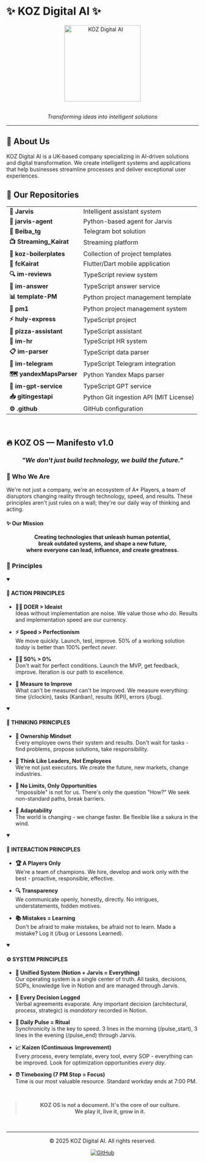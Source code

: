# ✨ KOZ Digital AI ✨

<div align="center">
  <img src="https://avatars.githubusercontent.com/u/208604055?s=400&u=5ddd29a9dabd2b97c71854c1553339ce4e52b9e1&v=4" alt="KOZ Digital AI" width="200"/>
  <br><br>
  <p><em>Transforming ideas into intelligent solutions</em></p>
  <hr>
</div>

## 🌟 About Us

KOZ Digital AI is a UK-based company specializing in AI-driven solutions and digital transformation. We create intelligent systems and applications that help businesses streamline processes and deliver exceptional user experiences.

## 🚀 Our Repositories

<table>
  <tr>
    <td><b>🤖 Jarvis</b></td>
    <td>Intelligent assistant system</td>
  </tr>
  <tr>
    <td><b>🧠 jarvis-agent</b></td>
    <td>Python-based agent for Jarvis</td>
  </tr>
  <tr>
    <td><b>💬 Beiba_tg</b></td>
    <td>Telegram bot solution</td>
  </tr>
  <tr>
    <td><b>📺 Streaming_Kairat</b></td>
    <td>Streaming platform</td>
  </tr>
  <tr>
    <td><b>🧩 koz-boilerplates</b></td>
    <td>Collection of project templates</td>
  </tr>
  <tr>
    <td><b>📱 fcKairat</b></td>
    <td>Flutter/Dart mobile application</td>
  </tr>
  <tr>
    <td><b>🔍 im-reviews</b></td>
    <td>TypeScript review system</td>
  </tr>
  <tr>
    <td><b>💭 im-answer</b></td>
    <td>TypeScript answer service</td>
  </tr>
  <tr>
    <td><b>📊 template-PM</b></td>
    <td>Python project management template</td>
  </tr>
  <tr>
    <td><b>📝 pm1</b></td>
    <td>Python project management system</td>
  </tr>
  <tr>
    <td><b>⚡ huly-express</b></td>
    <td>TypeScript project</td>
  </tr>
  <tr>
    <td><b>🍕 pizza-assistant</b></td>
    <td>TypeScript assistant</td>
  </tr>
  <tr>
    <td><b>👥 im-hr</b></td>
    <td>TypeScript HR system</td>
  </tr>
  <tr>
    <td><b>📋 im-parser</b></td>
    <td>TypeScript data parser</td>
  </tr>
  <tr>
    <td><b>📨 im-telegram</b></td>
    <td>TypeScript Telegram integration</td>
  </tr>
  <tr>
    <td><b>🗺️ yandexMapsParser</b></td>
    <td>Python Yandex Maps parser</td>
  </tr>
  <tr>
    <td><b>🧪 im-gpt-service</b></td>
    <td>TypeScript GPT service</td>
  </tr>
  <tr>
    <td><b>📥 gitingestapi</b></td>
    <td>Python Git ingestion API (MIT License)</td>
  </tr>
  <tr>
    <td><b>⚙️ .github</b></td>
    <td>GitHub configuration</td>
  </tr>
</table>

<br>

## 🔥 KOZ OS — Manifesto v1.0

<div align="center">
  <h3><em>"We don't just build technology, we build the future."</em></h3>
</div>

### 🧠 Who We Are

We're not just a company, we're an ecosystem of A* Players, a team of disruptors changing reality through technology, speed, and results. These principles aren't just rules on a wall; they're our daily way of thinking and acting.

#### ✨ Our Mission

<div align="center">
  <p><strong>Creating technologies that unleash human potential,<br>
  break outdated systems, and shape a new future,<br>
  where everyone can lead, influence, and create greatness.</strong></p>
</div>

### 📜 Principles

<details open>
<summary><h4>🚀 ACTION PRINCIPLES</h4></summary>

- **🏃‍♂️ DOER > Ideaist**  
  Ideas without implementation are noise. We value those who *do*. Results and implementation speed are our currency.

- **⚡ Speed > Perfectionism**  
  We move quickly. Launch, test, improve. 50% of a working solution *today* is better than 100% perfect *never*.

- **🚶‍♂️ 50% > 0%**  
  Don't wait for perfect conditions. Launch the MVP, get feedback, improve. Iteration is our path to excellence.

- **📏 Measure to Improve**  
  What can't be measured can't be improved. We measure everything: time (/clockin), tasks (Kanban), results (KPI), errors (/bug).
</details>

<details open>
<summary><h4>🧠 THINKING PRINCIPLES</h4></summary>

- **👑 Ownership Mindset**  
  Every employee owns their system and results. Don't wait for tasks - find problems, propose solutions, take responsibility.

- **🦅 Think Like Leaders, Not Employees**  
  We're not just executors. We create the future, new markets, change industries.

- **🚫 No Limits, Only Opportunities**  
  "Impossible" is not for us. There's only the question "How?" We seek non-standard paths, break barriers.

- **🌸 Adaptability**  
  The world is changing - we change faster. Be flexible like a sakura in the wind.
</details>

<details open>
<summary><h4>🤝 INTERACTION PRINCIPLES</h4></summary>

- **🏆 A Players Only**  
  We're a team of champions. We hire, develop and work only with the best - proactive, responsible, effective.

- **🔍 Transparency**  
  We communicate openly, honestly, directly. No intrigues, understatements, hidden motives.

- **📚 Mistakes = Learning**  
  Don't be afraid to make mistakes, be afraid not to learn. Made a mistake? Log it (/bug or Lessons Learned).
</details>

<details open>
<summary><h4>⚙️ SYSTEM PRINCIPLES</h4></summary>

- **🧩 Unified System (Notion + Jarvis = Everything)**  
  Our operating system is a single center of truth. All tasks, decisions, SOPs, knowledge live in Notion and are managed through Jarvis.

- **📝 Every Decision Logged**  
  Verbal agreements evaporate. Any important decision (architectural, process, strategic) is *mandatory* recorded in Notion.

- **💓 Daily Pulse = Ritual**  
  Synchronicity is the key to speed. 3 lines in the morning (/pulse_start), 3 lines in the evening (/pulse_end) through Jarvis.

- **📈 Kaizen (Continuous Improvement)**  
  Every process, every template, every tool, every SOP - everything can be improved. Look for optimization opportunities *every day*.

- **⏰ Timeboxing (7 PM Stop = Focus)**  
  Time is our most valuable resource. Standard workday ends at 7:00 PM.
</details>

<br>

<div align="center">
  <blockquote>
    <p><strong>KOZ OS is not a document. It's the core of our culture.<br>We play it, live it, grow in it.</strong></p>
  </blockquote>
</div>

<br>

<div align="center">
  <hr>
  <p>© 2025 KOZ Digital AI. All rights reserved.</p>
  <p>
    <a href="https://github.com/KOZ-Digital-AI">
      <img src="https://img.shields.io/badge/GitHub-KOZ_Digital_AI-blue?style=flat-square&logo=github" alt="GitHub">
    </a>
  </p>
</div>
